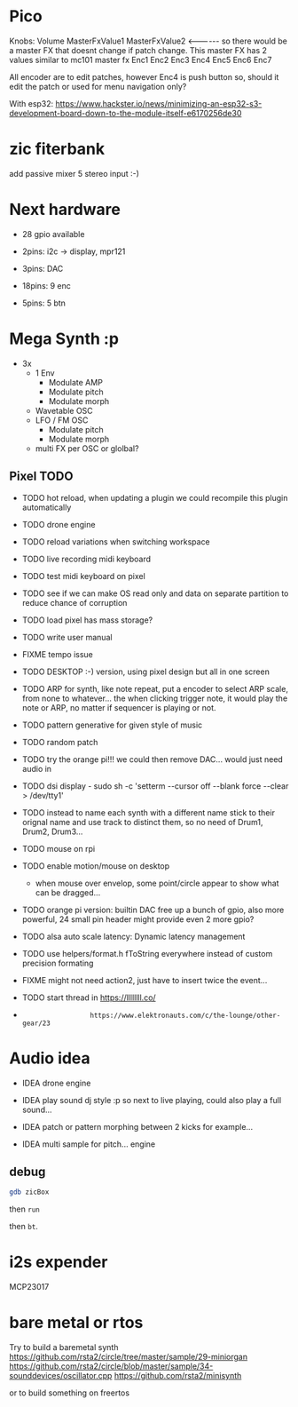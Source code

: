 # Pico

Knobs:
Volume MasterFxValue1 MasterFxValue2  <------ so there would be a master FX that doesnt change if patch change. This master FX has 2 values similar to mc101 master fx
Enc1 Enc2 Enc3 Enc4
Enc5 Enc6 Enc7

All encoder are to edit patches, however Enc4 is push button so, should it edit the patch or used for menu navigation only?

With esp32:
https://www.hackster.io/news/minimizing-an-esp32-s3-development-board-down-to-the-module-itself-e6170256de30

# zic fiterbank

add passive mixer 5 stereo input :-)

# Next hardware

- 28 gpio available

- 2pins: i2c -> display, mpr121
- 3pins: DAC
- 18pins: 9 enc
- 5pins: 5 btn

# Mega Synth :p

- 3x
  - 1 Env
    - Modulate AMP
    - Modulate pitch
    - Modulate morph
  - Wavetable OSC
  - LFO / FM OSC
    - Modulate pitch
    - Modulate morph
  - multi FX per OSC or glolbal?

## Pixel TODO

- TODO hot reload, when updating a plugin we could recompile this plugin automatically

- TODO drone engine

- TODO reload variations when switching workspace

- TODO live recording midi keyboard
- TODO test midi keyboard on pixel

- TODO see if we can make OS read only and data on separate partition to reduce chance of corruption

- TODO load pixel has mass storage?

- TODO write user manual

- FIXME tempo issue

- TODO DESKTOP :-) version, using pixel design but all in one screen

- TODO ARP for synth, like note repeat, put a encoder to select ARP scale, from none to whatever... the when clicking trigger note, it would play the note or ARP, no matter if sequencer is playing or not.

- TODO pattern generative for given style of music
- TODO random patch

- TODO try the orange pi!!! we could then remove DAC... would just need audio in

- TODO dsi display
      - sudo sh -c 'setterm --cursor off --blank force --clear > /dev/tty1'

- TODO instead to name each synth with a different name stick to their orignal name and use track to distinct them, so no need of Drum1, Drum2, Drum3...

- TODO mouse on rpi
- TODO enable motion/mouse on desktop
  - when mouse over envelop, some point/circle appear to show what can be dragged...

- TODO orange pi version: builtin DAC free up a bunch of gpio, also more powerful, 24 small pin header might provide even 2 more gpio?

- TODO alsa auto scale latency: Dynamic latency management

- TODO use helpers/format.h fToString everywhere instead of custom precision formating

- FIXME might not need action2, just have to insert twice the event...

- TODO start thread in https://llllllll.co/
-                      https://www.elektronauts.com/c/the-lounge/other-gear/23

# Audio idea

- IDEA drone engine

- IDEA play sound dj style :p so next to live playing, could also play a full sound...

- IDEA patch or pattern morphing between 2 kicks for example...

- IDEA multi sample for pitch... engine

## debug

```sh
gdb zicBox
```

then `run`


then `bt`.

# i2s expender

MCP23017

# bare metal or rtos

Try to build a baremetal synth https://github.com/rsta2/circle/tree/master/sample/29-miniorgan
                               https://github.com/rsta2/circle/blob/master/sample/34-sounddevices/oscillator.cpp
                               https://github.com/rsta2/minisynth

or to build something on freertos